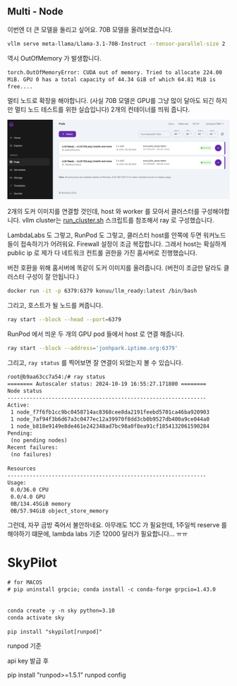 


##  Multi - Node

이번엔 더 큰 모델을 돌리고 싶어요. 70B 모델을 올려보겠습니다.

```bash
vllm serve meta-llama/Llama-3.1-70B-Instruct --tensor-parallel-size 2
```

역시 OutOfMemory 가 발생합니다.

```
torch.OutOfMemoryError: CUDA out of memory. Tried to allocate 224.00 MiB. GPU 0 has a total capacity of 44.34 GiB of which 64.81 MiB is free....
```

멀티 노드로 확장을 해야합니다.
(사실 70B 모델은 GPU를 그냥 많이 달아도 되긴 하지만 멀티 노드 테스트를 위한 실습입니다)
2개의 컨테이너를 띄워 줍니다. 

![](./rsc/pod_a40x2x2.png)


2개의 도커 이미지를 연결할 것인데, host 와 worker 를 모아서 클러스터를 구성해야합니다. vllm cluster는 [run_cluster.sh](https://github.com/vllm-project/vllm/blob/main/examples/run_cluster.sh) 스크립트를 참조해서 ray 로 구성했습니다. 

LambdaLabs 도 그렇고, RunPod 도 그렇고, 클러스터 host를 안쪽에 두면 워커노드들이 접속하기가 어려워요. Firewall 설정이 조금 복잡합니다. 그래서 host는 확실하게 public ip 로 제가 다 네트워크 컨트롤 권한을 가진 홈서버로 진행했습니다. 

버전 호환을 위해 홈서버에 똑같이 도커 이미지를 올려줍니다.
(버전이 조금만 달라도 클러스터 구성이 잘 안됩니다.)

```bash
docker run -it -p 6379:6379 konuu/llm_ready:latest /bin/bash
```

그리고, 호스트가 될 노드를 켜줍니다. 

```bash
ray start --block --head --port=6379
```


RunPod 에서 띄운 두 개의 GPU pod 들에서 host 로 연결 해줍니다. 
```bash
ray start --block --address='jonhpark.iptime.org:6379'
```

그리고, `ray status` 를 찍어보면 잘 연결이 되었는지 볼 수 있습니다.

```
root@b9aa63cc7a54:/# ray status
======== Autoscaler status: 2024-10-19 16:55:27.171800 ========
Node status
---------------------------------------------------------------
Active:
 1 node_f7f6fb1cc9bc0458714ac8368cee8da2191feebd5701ca46ba920903
 1 node_7af94f3b6d67a3c0477ec12a39970f8dd3cb0b9527db400a9ce044a0
 1 node_b818e9149e8de461e242348ad7bc98a0f8ea91cf1854132061590284
Pending:
 (no pending nodes)
Recent failures:
 (no failures)

Resources
---------------------------------------------------------------
Usage:
 0.0/36.0 CPU
 0.0/4.0 GPU
 0B/134.45GiB memory
 0B/57.94GiB object_store_memory

```


그런데, 자꾸 금방 죽어서 불안하네요. 아무래도 1CC 가 필요한데, 1주일씩 reserve 를 해야하기 떄문에, lambda labs 기준 12000 달러가 필요합니다... ㅠㅠ 



# SkyPilot


```
# for MACOS 
# pip uninstall grpcio; conda install -c conda-forge grpcio=1.43.0


conda create -y -n sky python=3.10
conda activate sky

pip install "skypilot[runpod]"
```


runpod 기준

api key 발급 후

pip install "runpod>=1.5.1"
runpod config

